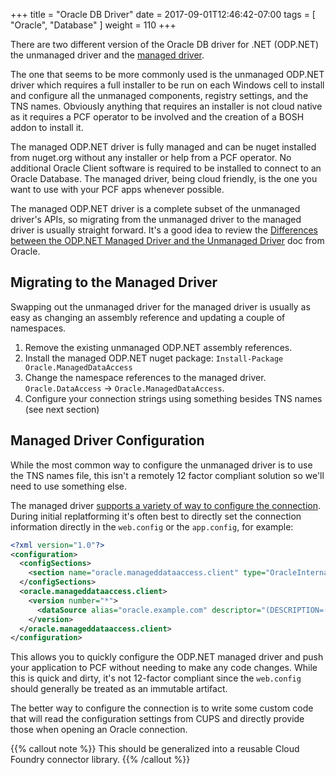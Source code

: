 +++
title = "Oracle DB Driver"
date =  2017-09-01T12:46:42-07:00
tags = [ "Oracle", "Database" ]
weight = 110
+++

There are two different version of the Oracle DB driver for .NET (ODP.NET) the unmanaged driver and the [managed driver](https://www.nuget.org/packages/Oracle.ManagedDataAccess/).

The one that seems to be more commonly used is the unmanaged ODP.NET driver which requires a full installer to be run on each Windows cell to install and configure all the unmanaged components, registry settings, and the TNS names. Obviously anything that requires an installer is not cloud native as it requires a PCF operator to be involved and the creation of a BOSH addon to install it.

The managed ODP.NET driver is fully managed and can be nuget installed from nuget.org without any installer or help from a PCF operator. No additional Oracle Client software is required to be installed to connect to an Oracle Database. The managed driver, being cloud friendly, is the one you want to use with your PCF apps whenever possible.

The managed ODP.NET driver is a complete subset of the unmanaged driver's APIs, so migrating from the unmanaged driver to the managed driver is usually straight forward. It's a good idea to review the [Differences between the ODP.NET Managed Driver and the Unmanaged Driver](http://docs.oracle.com/database/121/ODPNT/intro004.htm#ODPNT8146) doc from Oracle.

## Migrating to the Managed Driver

Swapping out the unmanaged driver for the managed driver is usually as easy as changing an assembly reference and updating a couple of namespaces.

1. Remove the existing unmanaged ODP.NET assembly references.
2. Install the managed ODP.NET nuget package: `Install-Package Oracle.ManagedDataAccess`
3. Change the namespace references to the managed driver. `Oracle.DataAccess` -> `Oracle.ManagedDataAccess`.
4. Configure your connection strings using something besides TNS names (see next section)

## Managed Driver Configuration

While the most common way to configure the unmanaged driver is to use the TNS names file, this isn't a remotely 12 factor compliant solution so we'll need to use something else.

The managed driver [supports a variety of way to configure the connection](http://docs.oracle.com/database/121/ODPNT/InstallConfig.htm#ODPNT8154). During initial replatforming it's often best to directly set the connection information directly in the `web.config` or the `app.config`, for example:

```xml
<?xml version="1.0"?>
<configuration>
  <configSections>
    <section name="oracle.manageddataaccess.client" type="OracleInternal.Common.ODPMSectionHandler, Oracle.ManagedDataAccess" />
  </configSections>
  <oracle.manageddataaccess.client>
    <version number="*">
      <dataSource alias="oracle.example.com" descriptor="(DESCRIPTION=( ADDRESS_LIST =(ADDRESS= (PROTOCOL=TCP)(HOST=oracle.example.com)(PORT=1521))(ADDRESS= (PROTOCOL=TCP)(HOST=oracle-2.example.com)(PORT=1521)))(LOAD_BALANCE=off)(FAILOVER=on)(CONNECT_DATA=(SERVER=dedicated)(SERVICE_NAME=oracle-example)(FAILOVER_MODE = (TYPE=SELECT) (METHOD=BASIC) (RETRIES = 180)(DELAY = 5))))"/>
    </version>
  </oracle.manageddataaccess.client>
</configuration>
```

This allows you to quickly configure the ODP.NET managed driver and push your application to PCF without needing to make any code changes. While this is quick and dirty, it's not 12-factor compliant since the `web.config` should generally be treated as an immutable artifact.

The better way to configure the connection is to write some custom code that will read the configuration settings from CUPS and directly provide those when opening an Oracle connection.

{{% callout note %}}
This should be generalized into a reusable Cloud Foundry connector library.
{{% /callout %}}

